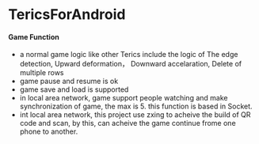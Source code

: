 # TericsForAndroid
#### Game Function
* a normal game logic like other Terics include the logic of The edge detection, Upward deformation， Downward accelaration, Delete of multiple rows
* game pause and resume is ok 
* game save and load is supported
* in local area network, game support people watching and make synchronization of game, the max is 5. this function is based in Socket.
* int local area network, this project use zxing to acheive the build of QR code and scan, by this, can acheive the game continue frome one phone to another.

